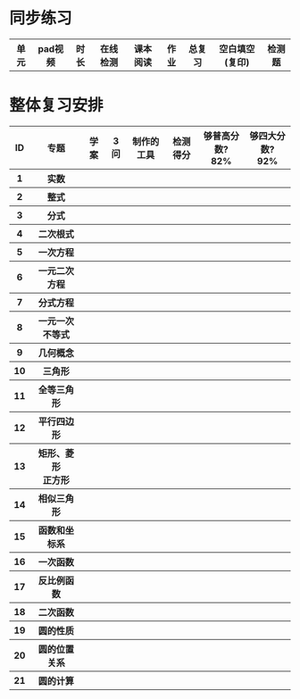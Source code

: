 
# 同步练习
<table>
  <tr>
    <th>单元</th>
    <th>pad视频</th>
    <th>时长</th>
    <th>在线检测</th>
    <th>课本阅读</th>
    <th>作业</th>
    <th>总复习</th>
    <th>空白填空(复印)</th>
    <th>检测题</th>
  </tr>
</table>

# 整体复习安排

<table>
  <tr>
    <th>ID</th>
    <th>专题</th>
    <th>学案</th>
    <th>3问</th>
    <th>制作的工具</th>
    <th>检测得分</th>
    <th>够普高分数?<br>82%</th>
    <th>够四大分数?<br>92%</th>
  </tr>
  <tr>
    <th>1</th> <!ID>
    <th>实数</th> <!专题>
    <th></th> <!学案>
    <th></th> <!3问>
    <th></th> <!制作的工具>
    <th></th> <!检测得分>
    <th></th> <!够普高分数?>
    <th></th> <!够四大分数?>
  </tr>  
  <tr>
    <th>2</th> <!ID>
    <th>整式</th> <!专题>
    <th></th> <!学案>
    <th></th> <!3问>
    <th></th> <!制作的工具>
    <th></th> <!检测得分>
    <th></th> <!够普高分数?>
    <th></th> <!够四大分数?>
  </tr>  
  <tr>
    <th>3</th> <!ID>
    <th>分式</th> <!专题>
    <th></th> <!学案>
    <th></th> <!3问>
    <th></th> <!制作的工具>
    <th></th> <!检测得分>
    <th></th> <!够普高分数?>
    <th></th> <!够四大分数?>
  </tr>  
  <tr>
    <th>4</th> <!ID>
    <th>二次根式</th> <!专题>
    <th></th> <!学案>
    <th></th> <!3问>
    <th></th> <!制作的工具>
    <th></th> <!检测得分>
    <th></th> <!够普高分数?>
    <th></th> <!够四大分数?>
  </tr>  
  <tr>
    <th>5</th> <!ID>
    <th>一次方程</th> <!专题>
    <th></th> <!学案>
    <th></th> <!3问>
    <th></th> <!制作的工具>
    <th></th> <!检测得分>
    <th></th> <!够普高分数?>
    <th></th> <!够四大分数?>
  </tr>  
  <tr>
    <th>6</th> <!ID>
    <th>一元二次方程</th> <!专题>
    <th></th> <!学案>
    <th></th> <!3问>
    <th></th> <!制作的工具>
    <th></th> <!检测得分>
    <th></th> <!够普高分数?>
    <th></th> <!够四大分数?>
  </tr>  
  <tr>
    <th>7</th> <!ID>
    <th>分式方程</th> <!专题>
    <th></th> <!学案>
    <th></th> <!3问>
    <th></th> <!制作的工具>
    <th></th> <!检测得分>
    <th></th> <!够普高分数?>
    <th></th> <!够四大分数?>
  </tr>  
  <tr>
    <th>8</th> <!ID>
    <th>一元一次不等式</th> <!专题>
    <th></th> <!学案>
    <th></th> <!3问>
    <th></th> <!制作的工具>
    <th></th> <!检测得分>
    <th></th> <!够普高分数?>
    <th></th> <!够四大分数?>
  </tr>  
  <tr>
    <th>9</th> <!ID>
    <th>几何概念</th> <!专题>
    <th></th> <!学案>
    <th></th> <!3问>
    <th></th> <!制作的工具>
    <th></th> <!检测得分>
    <th></th> <!够普高分数?>
    <th></th> <!够四大分数?>
  </tr>  
  <tr>
    <th>10</th> <!ID>
    <th>三角形</th> <!专题>
    <th></th> <!学案>
    <th></th> <!3问>
    <th></th> <!制作的工具>
    <th></th> <!检测得分>
    <th></th> <!够普高分数?>
    <th></th> <!够四大分数?>
  </tr>  
  <tr>
    <th>11</th> <!ID>
    <th>全等三角形</th> <!专题>
    <th></th> <!学案>
    <th></th> <!3问>
    <th></th> <!制作的工具>
    <th></th> <!检测得分>
    <th></th> <!够普高分数?>
    <th></th> <!够四大分数?>
  </tr>  
  <tr>
    <th>12</th> <!ID>
    <th>平行四边形</th> <!专题>
    <th></th> <!学案>
    <th></th> <!3问>
    <th></th> <!制作的工具>
    <th></th> <!检测得分>
    <th></th> <!够普高分数?>
    <th></th> <!够四大分数?>
  </tr>  
  <tr>
    <th>13</th> <!ID>
    <th>矩形、菱形<br>正方形</th> <!专题>
    <th></th> <!学案>
    <th></th> <!3问>
    <th></th> <!制作的工具>
    <th></th> <!检测得分>
    <th></th> <!够普高分数?>
    <th></th> <!够四大分数?>
  </tr>  
  <tr>
    <th>14</th> <!ID>
    <th>相似三角形</th> <!专题>
    <th></th> <!学案>
    <th></th> <!3问>
    <th></th> <!制作的工具>
    <th></th> <!检测得分>
    <th></th> <!够普高分数?>
    <th></th> <!够四大分数?>
  </tr>  
  <tr>
    <th>15</th> <!ID>
    <th>函数和坐标系</th> <!专题>
    <th></th> <!学案>
    <th></th> <!3问>
    <th></th> <!制作的工具>
    <th></th> <!检测得分>
    <th></th> <!够普高分数?>
    <th></th> <!够四大分数?>
  </tr>  
  <tr>
    <th>16</th> <!ID>
    <th>一次函数</th> <!专题>
    <th></th> <!学案>
    <th></th> <!3问>
    <th></th> <!制作的工具>
    <th></th> <!检测得分>
    <th></th> <!够普高分数?>
    <th></th> <!够四大分数?>
  </tr>  
  <tr>
    <th>17</th> <!ID>
    <th>反比例函数</th> <!专题>
    <th></th> <!学案>
    <th></th> <!3问>
    <th></th> <!制作的工具>
    <th></th> <!检测得分>
    <th></th> <!够普高分数?>
    <th></th> <!够四大分数?>
  </tr>  
  <tr>
    <th>18</th> <!ID>
    <th>二次函数</th> <!专题>
    <th></th> <!学案>
    <th></th> <!3问>
    <th></th> <!制作的工具>
    <th></th> <!检测得分>
    <th></th> <!够普高分数?>
    <th></th> <!够四大分数?>
  </tr>  
  <tr>
    <th>19</th> <!ID>
    <th>圆的性质</th> <!专题>
    <th></th> <!学案>
    <th></th> <!3问>
    <th></th> <!制作的工具>
    <th></th> <!检测得分>
    <th></th> <!够普高分数?>
    <th></th> <!够四大分数?>
  </tr>  
  <tr>
    <th>20</th> <!ID>
    <th>圆的位置关系</th> <!专题>
    <th></th> <!学案>
    <th></th> <!3问>
    <th></th> <!制作的工具>
    <th></th> <!检测得分>
    <th></th> <!够普高分数?>
    <th></th> <!够四大分数?>
  </tr>    
  <tr>
    <th>21</th> <!ID>
    <th>圆的计算</th> <!专题>
    <th></th> <!学案>
    <th></th> <!3问>
    <th></th> <!制作的工具>
    <th></th> <!检测得分>
    <th></th> <!够普高分数?>
    <th></th> <!够四大分数?>
  </tr>   
</table>
